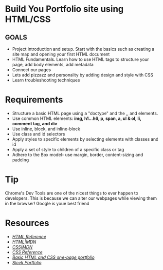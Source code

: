 # Build You Portfolio site using HTML/CSS

## GOALS
- Project introduction and setup. Start with the basics such as creating a 
site map and opening your first HTML document
- HTML Fundamentals. Learn how to use HTML tags to structure your page, add
body elements, add metadata
- Connect our pages
- Lets add pizzazz and personality by adding design and style with CSS
- Learn troubleshooting techniques

# Requirements
- Structure a basic HTML page using a "doctype" and the <html>,<head>, and <body> elements.
- Use common HTML elements: **img, h1...h6, p, span, a, ul & ol, li, comment tag, and div**
- Use inline, block, and inline-block
- Use class and id selectors
- Apply styles to specific elements by selecting elements with classes and id
- Apply a set of style to children of a specific class or tag
- Adhere to the Box model- use margin, border, content-sizing and padding

# Tip
Chrome's Dev Tools are one of the nicest things to ever happen to developers. This is because we can alter our webpages while viewing them in the browser!
Google is youe best friend

# Resources 
- *[HTML Reference](http://www.w3schools.com/TAGs/)*
- *[HTML|MDN](https://developer.mozilla.org/en-US/docs/Web/HTML)*
- *[CSS|MDN](https://developer.mozilla.org/en-US/docs/Web/CSS)*
- *[CSS Reference](http://www.w3schools.com/cssref/)*
- *[Basic HTML and CSS one-page portfolio](http://tutorialzine.com/2010/02/html5-css3-website-template/)*
- *[Sleek Portfolio](https://code.tutsplus.com/tutorials/build-a-sleek-portfolio-site-from-scratch--net-16)*

